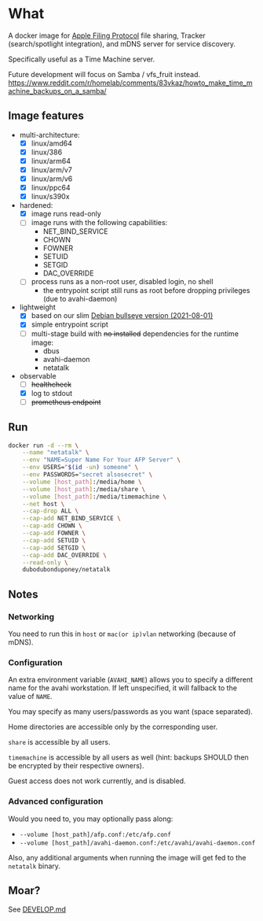 # What

A docker image for [Apple Filing Protocol](https://en.wikipedia.org/wiki/Apple_Filing_Protocol) file sharing, Tracker (search/spotlight integration), and mDNS server for service discovery.

Specifically useful as a Time Machine server.

Future development will focus on Samba / vfs_fruit instead. https://www.reddit.com/r/homelab/comments/83vkaz/howto_make_time_machine_backups_on_a_samba/

## Image features

* multi-architecture:
  * [x] linux/amd64
  * [x] linux/386
  * [x] linux/arm64
  * [x] linux/arm/v7
  * [x] linux/arm/v6
  * [x] linux/ppc64
  * [x] linux/s390x
* hardened:
  * [x] image runs read-only
  * [ ] image runs with the following capabilities:
    * NET_BIND_SERVICE
    * CHOWN
    * FOWNER
    * SETUID
    * SETGID
    * DAC_OVERRIDE
  * [ ] process runs as a non-root user, disabled login, no shell
    * the entrypoint script still runs as root before dropping privileges (due to avahi-daemon)
* lightweight
  * [x] based on our slim [Debian bullseye version (2021-08-01)](https://github.com/dubo-dubon-duponey/docker-debian)
  * [x] simple entrypoint script
  * [ ] multi-stage build with ~~no installed~~ dependencies for the runtime image:
    * dbus
    * avahi-daemon
    * netatalk
* observable
  * [ ] ~~healthcheck~~
  * [x] log to stdout
  * [ ] ~~prometheus endpoint~~

## Run

```bash
docker run -d --rm \
    --name "netatalk" \
    --env "NAME=Super Name For Your AFP Server" \
    --env USERS="$(id -un) someone" \
    --env PASSWORDS="secret alsosecret" \
    --volume [host_path]:/media/home \
    --volume [host_path]:/media/share \
    --volume [host_path]:/media/timemachine \
    --net host \
    --cap-drop ALL \
    --cap-add NET_BIND_SERVICE \
    --cap-add CHOWN \
    --cap-add FOWNER \
    --cap-add SETUID \
    --cap-add SETGID \
    --cap-add DAC_OVERRIDE \
    --read-only \
    dubodubonduponey/netatalk
```

## Notes

### Networking

You need to run this in `host` or `mac(or ip)vlan` networking (because of mDNS).

### Configuration

An extra environment variable (`AVAHI_NAME`) allows you to specify a different
name for the avahi workstation. If left unspecified, it will fallback to the value of `NAME`.

You may specify as many users/passwords as you want (space separated).

Home directories are accessible only by the corresponding user.

`share` is accessible by all users.

`timemachine` is accessible by all users as well (hint: backups SHOULD then be encrypted by their respective owners).

Guest access does not work currently, and is disabled.

### Advanced configuration

Would you need to, you may optionally pass along:
 
 * `--volume [host_path]/afp.conf:/etc/afp.conf`
 * `--volume [host_path]/avahi-daemon.conf:/etc/avahi/avahi-daemon.conf`

Also, any additional arguments when running the image will get fed to the `netatalk` binary.

## Moar?

See [DEVELOP.md](DEVELOP.md)
